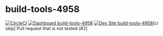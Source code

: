 # build-tools-4958

[![CircleCI](https://circleci.com/gh/pantheon-ci-bot/build-tools-4958.svg?style=shield)](https://circleci.com/gh/pantheon-ci-bot/build-tools-4958)
[![Dashboard build-tools-4958](https://img.shields.io/badge/dashboard-build_tools_4958-yellow.svg)](https://dashboard.pantheon.io/sites/615a9045-1a50-4986-8f30-64cb027085d6#dev/code)
[![Dev Site build-tools-4958](https://img.shields.io/badge/site-build_tools_4958-blue.svg)](http://dev-build-tools-4958.pantheonsite.io/)[ci skip] Pull request that is not tested (#2)
